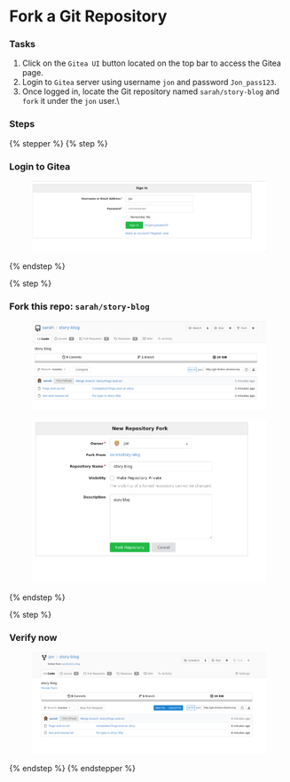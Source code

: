 # Fork a Git Repository

### Tasks

1. Click on the `Gitea UI` button located on the top bar to access the Gitea page.
2. Login to `Gitea` server using username `jon` and password `Jon_pass123`.
3. Once logged in, locate the Git repository named `sarah/story-blog` and `fork` it under the `jon` user.\


### Steps

{% stepper %}
{% step %}
### Login to Gitea

<figure><img src="../.gitbook/assets/image (1) (1) (1).png" alt=""><figcaption></figcaption></figure>
{% endstep %}

{% step %}
### Fork this repo: `sarah/story-blog`

<figure><img src="../.gitbook/assets/image (2) (1) (1).png" alt=""><figcaption></figcaption></figure>

<figure><img src="../.gitbook/assets/image (4) (1).png" alt=""><figcaption></figcaption></figure>
{% endstep %}

{% step %}
### Verify now

<figure><img src="../.gitbook/assets/image (5) (1).png" alt=""><figcaption></figcaption></figure>
{% endstep %}
{% endstepper %}
